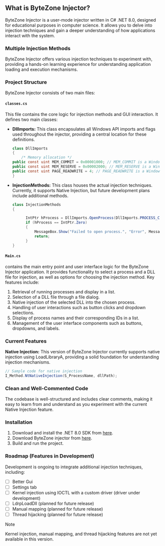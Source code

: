 ## What is ByteZone Injector?

ByteZone Injector is a user-mode injector written in C# .NET 8.0, designed for educational purposes in computer science. It allows you to delve into injection techniques and gain a deeper understanding of how applications interact with the system.

### Multiple Injection Methods
ByteZone Injector offers various injection techniques to experiment with, providing a hands-on learning experience for understanding application loading and execution mechanisms.

### Project Structure

ByteZone Injector consists of two main files:

#### `classes.cs`
This file contains the core logic for injection methods and GUI interaction. It defines two main classes:

- **DllImports:** This class encapsulates all Windows API imports and flags used throughout the injector, providing a central location for these definitions.
  ```csharp
  class DllImports
  {
      /* Memory allocation */
  public const uint MEM_COMMIT = 0x00001000; // MEM_COMMIT is a Windows constant used with Windows API calls
  public const uint MEM_RESERVE = 0x00002000; // MEM_RESERVE is a Windows constant used with Windows API calls
  public const uint PAGE_READWRITE = 4; // PAGE_READWRITE is a Windows constant used with Windows API calls
  }
  ```

- **InjectionMethods:** This class houses the actual injection techniques. Currently, it supports Native Injection, but future development plans include additional methods.
  ```csharp
  class InjectionMethods
  {

        IntPtr hProcess = DllImports.OpenProcess(DllImports.PROCESS_CREATE_THREAD | DllImports.PROCESS_QUERY_INFORMATION | DllImports.PROCESS_VM_OPERATION | DllImports.PROCESS_VM_WRITE | DllImports.PROCESS_VM_READ, false, processes[0].Id);
        if (hProcess == IntPtr.Zero)
        {
            MessageBox.Show("Failed to open process.", "Error", MessageBoxButtons.OK, MessageBoxIcon.Error);
            return;
        }
  }
  ```
#### `Main.cs`
contains the main entry point and user interface logic for the ByteZone Injector application. It provides functionality to select a process and a DLL file for injection, as well as options for choosing the injection method. Key features include:
1. Retrieval of running processes and display in a list.
2. Selection of a DLL file through a file dialog.
3. Native injection of the selected DLL into the chosen process.
4. Handling of user interactions such as button clicks and dropdown selections.
5. Display of process names and their corresponding IDs in a list.
6. Management of the user interface components such as buttons, dropdowns, and labels.


### Current Features

**Native Injection:**
This version of ByteZone Injector currently supports native injection using LoadLibraryA, providing a solid foundation for understanding injection mechanisms.
```csharp
// Sample code for native injection
I_Method.NtNativeInjection(S_ProcessName, dllPath);
```

### Clean and Well-Commented Code

The codebase is well-structured and includes clear comments, making it easy to learn from and understand as you experiment with the current Native Injection feature.

### Installation

1. Download and install the .NET 8.0 SDK from [here](link).
2. Download ByteZone injector from [here](link).
3. Build and run the project.

### Roadmap (Features in Development)

Development is ongoing to integrate additional injection techniques, including:
- [ ] Better Gui
- [ ] Settings tab
- [ ] Kernel injection using IOCTL with a custom driver (driver under development)
- [ ] LdrpLoadDll (planned for future release)
- [ ] Manual mapping (planned for future release)
- [ ] Thread hijacking (planned for future release)

> [!NOTE]
> Kernel injection, manual mapping, and thread hijacking features are not yet available in this version.
